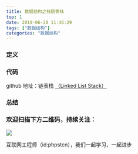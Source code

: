 ```yaml
---
title: 数据结构之栈链表栈
top: 1
date: 2019-06-20 11:46:29
tags: ["数据结构"]
categories: "数据结构"
---
```


### 定义

### 代码

github 地址：链表栈 [（Linked List Stack）](https://github.com/xushuhui/Data-Structures/tree/master/Stack/LinkedListStack.php)


### 总结

### 欢迎扫描下方二维码，持续关注：

![](http://ww1.sinaimg.cn/large/a616b9a4gy1g4xzv954a4j20760763yo.jpg)

互联网工程师（id:phpstcn），我们一起学习，一起进步

